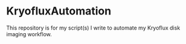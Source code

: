 # KryofluxAutomation
This repository is for my script(s) I write to automate my Kryoflux disk imaging workflow.
